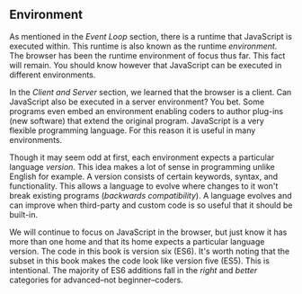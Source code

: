 ## Environment

As mentioned in the *Event Loop* section, there is a runtime that JavaScript is executed within. This runtime is also known as the runtime *environment*. The browser has been the runtime environment of focus thus far. This fact will remain. You should know however that JavaScript can be executed in different environments.

In the *Client and Server* section, we learned that the browser is a client. Can JavaScript also be executed in a server environment? You bet. Some programs even embed an environment enabling coders to author plug-ins (new software) that extend the original program. JavaScript is a very flexible programming language. For this reason it is useful in many environments.

Though it may seem odd at first, each environment expects a particular language *version*. This idea makes a lot of sense in programming unlike English for example. A version consists of certain keywords, syntax, and functionality. This allows a language to evolve where changes to it won't break existing programs (*backwards compatibility*). A language evolves and can improve when third-party and custom code is so useful that it should be built-in.

We will continue to focus on JavaScript in the browser, but just know it has more than one home and that its home expects a particular language version. The code in this book is version six (ES6). It's worth noting that the subset in this book makes the code look like version five (ES5). This is intentional. The majority of ES6 additions fall in the *right* and *better* categories for advanced–not beginner–coders.
